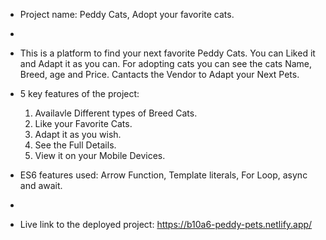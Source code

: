 - Project name: Peddy Cats, Adopt your favorite cats.
- 
- This is a platform to find your next favorite Peddy Cats. You can Liked it and Adapt it as you can. For adopting cats you can see the cats Name, Breed, age and Price. Cantacts the
  Vendor to Adapt your Next Pets.
  
- 5 key features of the project:
  1. Availavle Different types of Breed Cats.
  2. Like your Favorite Cats.
  3. Adapt it as you wish.
  4. See the Full Details.
  5. View it on your Mobile Devices.
  
- ES6 features used: Arrow Function, Template literals, For Loop, async and await.
- 
- Live link to the deployed project: https://b10a6-peddy-pets.netlify.app/

